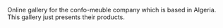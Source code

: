 Online gallery for the confo-meuble company which is based in Algeria. This gallery just presents their products.
